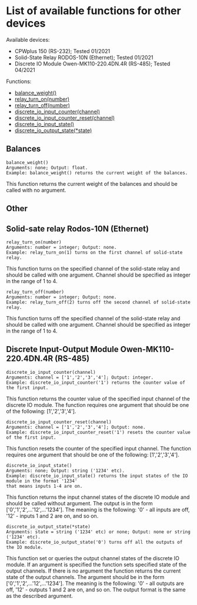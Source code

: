 # List of available functions for other devices

Available devices:
- CPWplus 150 (RS-232); Tested 01/2021
- Solid-State Relay RODOS-10N (Ethernet); Tested 01/2021
- Discrete IO Module Owen-MK110-220.4DN.4R (RS-485); Tested 04/2021

Functions:
- [balance_weight()](#balance_weight)<br/>
- [relay_turn_on(number)](#turn_onnumber)<br/>
- [relay_turn_off(number)](#turn_offnumber)<br/>
- [discrete_io_input_counter(channel)](#discrete_io_input_counterchannel)<br/>
- [discrete_io_input_counter_reset(channel)](#discrete_io_input_counter_resetchannel)<br/>
- [discrete_io_input_state()](#discrete_io_input_state)<br/>
- [discrete_io_output_state(*state)](#discrete_io_output_statestate)<br/>


## Balances
```python3
balance_weight()
Arguments: none; Output: float.
Example: balance_weight() returns the current weight of the balances.
```
This function returns the current weight of the balances and should be called with no argument.

## Other
## Solid-sate relay Rodos-10N (Ethernet)
```python3
relay_turn_on(number)
Arguments: number = integer; Output: none.
Example: relay_turn_on(1) turns on the first channel of solid-state relay.
```
This function turns on the specified channel of the solid-state relay and should be called with one argument. Channel should be specified as integer in the range of 1 to 4.
```python3
relay_turn_off(number)
Arguments: number = integer; Output: none.
Example: relay_turn_off(2) turns off the second channel of solid-state relay.
```
This function turns off the specified channel of the solid-state relay and should be called with one argument. Channel should be specified as integer in the range of 1 to 4.

## Discrete Input-Output Module Owen-MK110-220.4DN.4R (RS-485)
```python3
discrete_io_input_counter(channel)
Arguments: channel = ['1','2','3','4']; Output: integer.
Example: discrete_io_input_counter('1') returns the counter value of the first input.
```
This function returns the counter value of the specified input channel of the discrete IO module. The function requires one argument that should be one of the following: [1','2','3','4'].
```python3
discrete_io_input_counter_reset(channel)
Arguments: channel = ['1','2','3','4']; Output: none.
Example: discrete_io_input_counter_reset('1') resets the counter value of the first input.
```
This function resets the counter of the specified input channel. The function requires one argument that should be one of the following: [1','2','3','4'].
```python3
discrete_io_input_state()
Arguments: none; Output: string ('1234' etc).
Example: discrete_io_input_state() returns the input states of the IO module in the format '1234'
that means inputs 1-4 are on.
```
This function returns the input channel states of the discrete IO module and should be called without argument. The output is in the form ['0','1','2',...'12',...'1234']. The meaning is the following: '0' - all inputs are off, '12' - inputs 1 and 2 are on, and so on.
```python3
discrete_io_output_state(*state)
Arguments: state = string ('1234' etc) or none; Output: none or string ('1234' etc).
Example: discrete_io_output_state('0') turns off all the outputs of the IO module. 
```
This function set or queries the output channel states of the discrete IO module. If an argument is specified the function sets specified state of the output channels. If there is no argument the function returns the current state of the output channels. The argument should be in the form ['0','1','2',...'12',...'1234']. The meaning is the following: '0' - all outputs are off, '12' - outputs 1 and 2 are on, and so on. The output format is the same as the described argument.
